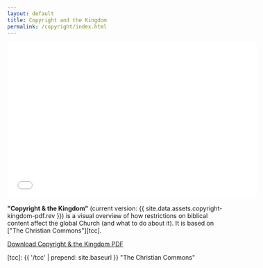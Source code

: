 ```yaml
---
layout: default
title: Copyright and the Kingdom
permalink: /copyright/index.html
---
```


<iframe src="//slides.com/timjore/deck-1/embed" width="576" height="360" scrolling="no" frameborder="0" webkitallowfullscreen mozallowfullscreen allowfullscreen></iframe>

**"Copyright & the Kingdom"** (current version: {{ site.data.assets.copyright-kingdom-pdf.rev }}) is a visual overview of how restrictions on biblical content affect the global Church (and what to do about it). It is based on ["The Christian Commons"][tcc].

<a class="btn btn-dark btn-sm" href="{{ site.baseurl }}{{ site.data.assets.copyright-kingdom-pdf.url }}"><i class="fa fa-file-pdf-o"></i> Download Copyright & the Kingdom PDF</a>

[tcc]: {{ '/tcc' | prepend: site.baseurl }} "The Christian Commons"
